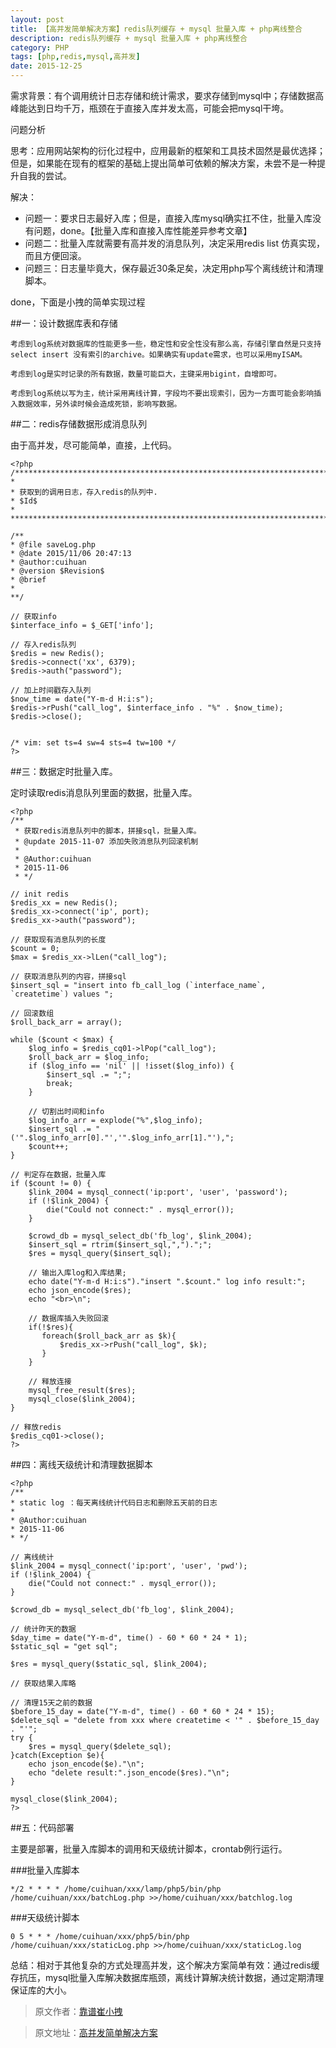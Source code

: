 ```yaml
---
layout: post
title: 【高并发简单解决方案】redis队列缓存 + mysql 批量入库 + php离线整合
description: redis队列缓存 + mysql 批量入库 + php离线整合
category: PHP
tags: [php,redis,mysql,高并发]
date: 2015-12-25
---
```


需求背景：有个调用统计日志存储和统计需求，要求存储到mysql中；存储数据高峰能达到日均千万，瓶颈在于直接入库并发太高，可能会把mysql干垮。

问题分析

思考：应用网站架构的衍化过程中，应用最新的框架和工具技术固然是最优选择；但是，如果能在现有的框架的基础上提出简单可依赖的解决方案，未尝不是一种提升自我的尝试。

解决：

* 问题一：要求日志最好入库；但是，直接入库mysql确实扛不住，批量入库没有问题，done。【批量入库和直接入库性能差异参考文章】
* 问题二：批量入库就需要有高并发的消息队列，决定采用redis list 仿真实现，而且方便回滚。
* 问题三：日志量毕竟大，保存最近30条足矣，决定用php写个离线统计和清理脚本。

done，下面是小拽的简单实现过程

<!-- more -->

##一：设计数据库表和存储

    考虑到log系统对数据库的性能更多一些，稳定性和安全性没有那么高，存储引擎自然是只支持select insert 没有索引的archive。如果确实有update需求，也可以采用myISAM。

    考虑到log是实时记录的所有数据，数量可能巨大，主键采用bigint，自增即可。

    考虑到log系统以写为主，统计采用离线计算，字段均不要出现索引，因为一方面可能会影响插入数据效率，另外读时候会造成死锁，影响写数据。

##二：redis存储数据形成消息队列

由于高并发，尽可能简单，直接，上代码。

    <?php
    /***************************************************************************
    *
    * 获取到的调用日志，存入redis的队列中.
    * $Id$
    *
    **************************************************************************/

    /**
    * @file saveLog.php
    * @date 2015/11/06 20:47:13
    * @author:cuihuan
    * @version $Revision$
    * @brief
    *
    **/

    // 获取info
    $interface_info = $_GET['info'];

    // 存入redis队列
    $redis = new Redis();
    $redis->connect('xx', 6379);
    $redis->auth("password");

    // 加上时间戳存入队列
    $now_time = date("Y-m-d H:i:s");
    $redis->rPush("call_log", $interface_info . "%" . $now_time);
    $redis->close();


    /* vim: set ts=4 sw=4 sts=4 tw=100 */
    ?>

##三：数据定时批量入库。

定时读取redis消息队列里面的数据，批量入库。

    <?php
    /**
     * 获取redis消息队列中的脚本，拼接sql，批量入库。
     * @update 2015-11-07 添加失败消息队列回滚机制 
     *
     * @Author:cuihuan
     * 2015-11-06
     * */

    // init redis
    $redis_xx = new Redis();
    $redis_xx->connect('ip', port);
    $redis_xx->auth("password");

    // 获取现有消息队列的长度
    $count = 0;
    $max = $redis_xx->lLen("call_log");

    // 获取消息队列的内容，拼接sql
    $insert_sql = "insert into fb_call_log (`interface_name`, `createtime`) values ";

    // 回滚数组
    $roll_back_arr = array();

    while ($count < $max) {
        $log_info = $redis_cq01->lPop("call_log");
        $roll_back_arr = $log_info;
        if ($log_info == 'nil' || !isset($log_info)) {
            $insert_sql .= ";";
            break;
        }

        // 切割出时间和info
        $log_info_arr = explode("%",$log_info);
        $insert_sql .= " ('".$log_info_arr[0]."','".$log_info_arr[1]."'),";
        $count++;
    }

    // 判定存在数据，批量入库
    if ($count != 0) {
        $link_2004 = mysql_connect('ip:port', 'user', 'password');
        if (!$link_2004) {
            die("Could not connect:" . mysql_error());
        }

        $crowd_db = mysql_select_db('fb_log', $link_2004);
        $insert_sql = rtrim($insert_sql,",").";";
        $res = mysql_query($insert_sql);

        // 输出入库log和入库结果;
        echo date("Y-m-d H:i:s")."insert ".$count." log info result:";
        echo json_encode($res);
        echo "<br>\n";
        
        // 数据库插入失败回滚
        if(!$res){
           foreach($roll_back_arr as $k){
               $redis_xx->rPush("call_log", $k);
           }
        }
     
        // 释放连接
        mysql_free_result($res);
        mysql_close($link_2004);
    }

    // 释放redis
    $redis_cq01->close();
    ?>

##四：离线天级统计和清理数据脚本

    <?php
    /**
    * static log ：每天离线统计代码日志和删除五天前的日志
    *
    * @Author:cuihuan
    * 2015-11-06
    * */

    // 离线统计
    $link_2004 = mysql_connect('ip:port', 'user', 'pwd');
    if (!$link_2004) {
        die("Could not connect:" . mysql_error());
    }

    $crowd_db = mysql_select_db('fb_log', $link_2004);

    // 统计昨天的数据
    $day_time = date("Y-m-d", time() - 60 * 60 * 24 * 1);
    $static_sql = "get sql";

    $res = mysql_query($static_sql, $link_2004);

    // 获取结果入库略

    // 清理15天之前的数据
    $before_15_day = date("Y-m-d", time() - 60 * 60 * 24 * 15);
    $delete_sql = "delete from xxx where createtime < '" . $before_15_day . "'";
    try {
        $res = mysql_query($delete_sql);
    }catch(Exception $e){
        echo json_encode($e)."\n";
        echo "delete result:".json_encode($res)."\n";
    }

    mysql_close($link_2004);
    ?>

##五：代码部署

主要是部署，批量入库脚本的调用和天级统计脚本，crontab例行运行。

###批量入库脚本

    */2 * * * * /home/cuihuan/xxx/lamp/php5/bin/php /home/cuihuan/xxx/batchLog.php >>/home/cuihuan/xxx/batchlog.log

###天级统计脚本

    0 5 * * * /home/cuihuan/xxx/php5/bin/php /home/cuihuan/xxx/staticLog.php >>/home/cuihuan/xxx/staticLog.log

总结：相对于其他复杂的方式处理高并发，这个解决方案简单有效：通过redis缓存抗压，mysql批量入库解决数据库瓶颈，离线计算解决统计数据，通过定期清理保证库的大小。

> 原文作者：[靠谱崔小拽](http://segmentfault.com/a/1190000004136250)

> 原文地址：[高并发简单解决方案](http://segmentfault.com/a/1190000004136250)